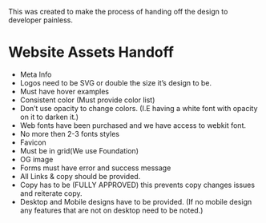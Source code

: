 This was created to make the process of handing off the design to developer painless.

# Website Assets Handoff
- Meta Info
- Logos need to be SVG or double the size it’s design to be.
- Must have hover examples
- Consistent color (Must provide color list)
- Don’t use opacity to change colors. (I.E having a white font with opacity on it to darken it.)
- Web fonts have been purchased and we have access to webkit font.
- No more then 2-3 fonts styles
- Favicon
- Must be in grid(We use Foundation)
- OG image
- Forms must have error and success message
- All Links & copy should be provided.
- Copy has to be (FULLY APPROVED) this prevents copy changes issues and reiterate copy.
- Desktop and Mobile designs have to be provided. (If no mobile design any features that are not on desktop need to be noted.)
